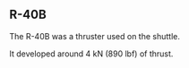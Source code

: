 ## R-40B

The R-40B was a thruster used on the shuttle.

It developed around 4 kN (890 lbf) of thrust.